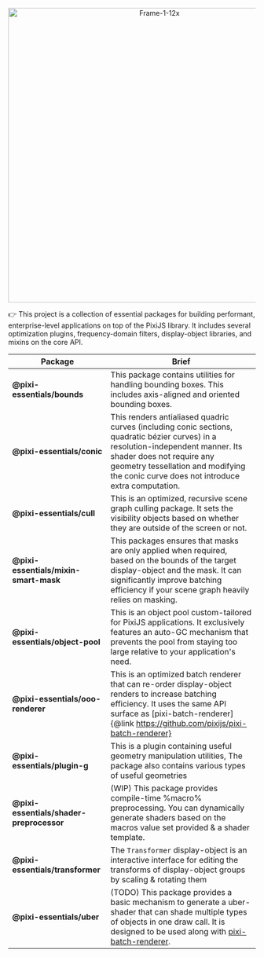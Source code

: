 <p align="center">
<img src="https://i.imgur.com/apQs3EL.png" alt="Frame-1-12x" width="600"></img>
</p>

:point_right: This project is a collection of essential packages for building performant, enterprise-level applications on top of the PixiJS library. It includes several optimization plugins, frequency-domain filters, display-object libraries, and mixins on the core API.

| Package | Brief |
| --------------------------| ----------------------------------------------------------------------------------------------------------------------------------------------------|
| **@pixi-essentials/bounds**| This package contains utilities for handling bounding boxes. This includes axis-aligned and oriented bounding boxes.  |
| **@pixi-essentials/conic**| This renders antialiased quadric curves (including conic sections, quadratic bézier curves) in a resolution-independent manner. Its shader does not require any geometry tessellation and modifying the conic curve does not introduce extra computation. |
| **@pixi-essentials/cull** | This is an optimized, recursive scene graph culling package. It sets the visibility objects based on whether they are outside of the screen or not. |
| **@pixi-essentials/mixin-smart-mask** | This packages ensures that masks are only applied when required, based on the bounds of the target display-object and the mask. It can significantly improve batching efficiency if your scene graph heavily relies on masking. |
| **@pixi-essentials/object-pool** | This is an object pool custom-tailored for PixiJS applications. It exclusively features an auto-GC mechanism that prevents the pool from staying too large relative to your application's need.|
| **@pixi-essentials/ooo-renderer** | This is an optimized batch renderer that can re-order display-object renders to increase batching efficiency. It uses the same API surface as [pixi-batch-renderer]{@link https://github.com/pixijs/pixi-batch-renderer} |
| **@pixi-essentials/plugin-g** | This is a plugin containing useful geometry manipulation utilities, The package also contains various types of useful geometries |
| **@pixi-essentials/shader-preprocessor** | (WIP) This package provides compile-time %macro% preprocessing. You can dynamically generate shaders based on the macros value set provided & a shader template.|
| **@pixi-essentials/transformer** | The `Transformer` display-object is an interactive interface for editing the transforms of display-object groups by scaling & rotating them |
| **@pixi-essentials/uber** | (TODO) This package provides a basic mechanism to generate a uber-shader that can shade multiple types of objects in one draw call. It is designed to be used along with [pixi-batch-renderer](https://github.com/pixijs/pixi-batch-renderer).|
